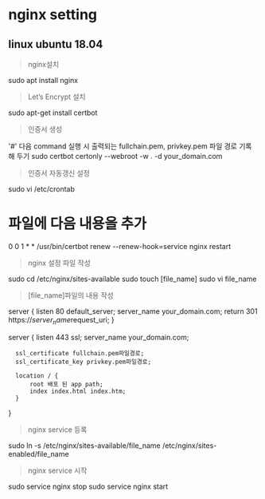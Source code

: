 # nginx setting
## linux ubuntu 18.04

> nginx설치  

  sudo apt install nginx

> Let’s Encrypt 설치

  sudo apt-get install certbot

> 인증서 생성

  '#' 다음 command 실행 시 출력되는 fullchain.pem, privkey.pem 파일 경로 기록 해 두기
  sudo certbot certonly --webroot -w . -d your_domain.com

> 인증서 자동갱신 설정
 
  sudo vi /etc/crontab 
  # 파일에 다음 내용을 추가
  0 0 1 * * /usr/bin/certbot renew --renew-hook=service nginx restart

> nginx 설정 파일 작성

  sudo cd /etc/nginx/sites-available
  sudo touch [file_name]
  sudo vi file_name
  
> [file_name]파일의 내용 작성
 
  server {
    listen 80 default_server;
    server_name your_domain.com;
    return 301 https://$server_name$request_uri;
  }

  server {
      listen 443 ssl;
      server_name your_domain.com;

      ssl_certificate fullchain.pem파일경로;
      ssl_certificate_key privkey.pem파일경로;

      location / {
          root 배포 된 app path;
          index index.html index.htm;
      }
  }
  
> nginx service 등록
 
  sudo ln -s /etc/nginx/sites-available/file_name /etc/nginx/sites-enabled/file_name

> nginx service 시작
 
  sudo service nginx stop
  sudo service nginx start
